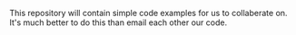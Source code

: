 This repository will contain simple code examples for us to collaberate on. It's much better to do this than email each other our code.

